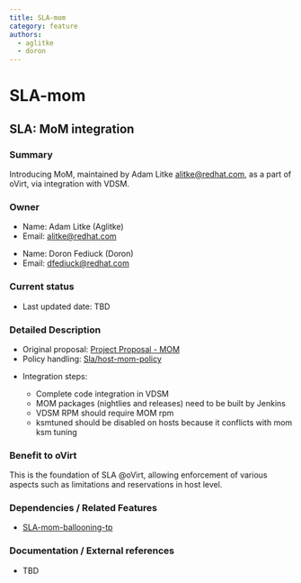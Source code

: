 ```yaml
---
title: SLA-mom
category: feature
authors:
  - aglitke
  - doron
---
```


# SLA-mom

## SLA: MoM integration

### Summary

Introducing MoM, maintained by Adam Litke <alitke@redhat.com>, as a part of oVirt, via integration with VDSM.

### Owner

*   Name: Adam Litke (Aglitke)
*   Email: <alitke@redhat.com>

<!-- -->

*   Name: Doron Fediuck (Doron)
*   Email: <dfediuck@redhat.com>

### Current status

*   Last updated date: TBD

### Detailed Description

*   Original proposal: [Project Proposal - MOM](/develop/projects/mom.html)
*   Policy handling: [Sla/host-mom-policy](/develop/sla/host-mom-policy.html)

<!-- -->

*   Integration steps:

      - Complete code integration in VDSM
      - MOM packages (nightlies and releases) need to be built by Jenkins
      - VDSM RPM should require MOM rpm
      - ksmtuned should be disabled on hosts because it conflicts with mom ksm tuning

### Benefit to oVirt

This is the foundation of SLA @oVirt, allowing enforcement of various aspects such as limitations and reservations in host level.

### Dependencies / Related Features

*   [SLA-mom-ballooning-tp](/develop/release-management/features/sla/sla-mom-ballooning-tp.html)

### Documentation / External references

*   TBD



